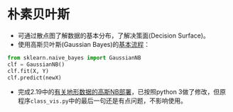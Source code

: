 # 朴素贝叶斯
- 可通过散点图了解数据的基本分布，了解决策面(Decision Surface)。
- 使用高斯贝叶斯(Gaussian Bayes)的[基本流程](http://scikit-learn.org/stable/modules/generated/sklearn.naive_bayes.GaussianNB.html)：
```python
from sklearn.naive_bayes import GaussianNB
clf = GaussianNB()
clf.fit(X, Y)
clf.predict(newX)
```
- 完成2.19中的[有关地形数据的高斯NB部署](https://github.com/fcui/StudiedCourses/tree/master/%E6%9C%BA%E5%99%A8%E5%AD%A6%E4%B9%A0%E5%85%A5%E9%97%A8/gaussian_naive_bayes)，已按照python 3做了修改，但原程序`class_vis.py`中的最后一句还是有点问题，不影响使用。
